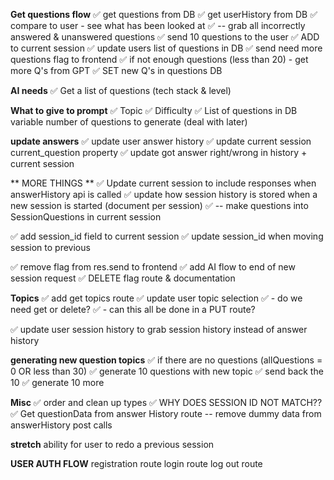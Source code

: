  **Get questions flow**
 ✅ get questions from DB
 ✅ get userHistory from DB
 ✅ compare to user - see what has been looked at
 ✅ -- grab all incorrectly answered & unanswered questions
 ✅ send 10 questions to the user
 ✅ ADD to current session
 ✅ update users list of questions in DB
 ✅ send need more questions flag to frontend
 ✅ if not enough questions (less than 20) - get more Q's from GPT
 ✅ SET new Q's in questions DB

 **AI needs**
 ✅ Get a list of questions (tech stack & level)

**What to give to prompt**
 ✅ Topic
 ✅ Difficulty
 ✅ List of questions in DB
 variable number of questions to generate (deal with later)

 **update answers**
 ✅ update user answer history
 ✅ update current session current_question property
 ✅ update got answer right/wrong in history + current session

** MORE THINGS **
✅ Update current session to include responses when answerHistory api is called
✅ update how session history is stored when a new session is started (document per session)
✅ -- make questions into SessionQuestions in current session

✅ add session_id field to current session
✅ update session_id when moving session to previous

✅ remove flag from res.send to frontend
✅ add AI flow to end of new session request
✅ DELETE flag route & documentation

**Topics**
✅ add get topics route
✅ update user topic selection
✅ - do we need get or delete?
✅ - can this all be done in a PUT route?


✅ update user session history to grab session history instead of answer history

**generating new question topics**
✅ if there are no questions (allQuestions = 0 OR less than 30)
✅ generate 10 questions with new topic
✅ send back the 10
✅ generate 10 more


**Misc**
✅ order and clean up types
✅ WHY DOES SESSION ID NOT MATCH??
✅ Get questionData from answer History route
  -- remove dummy data from answerHistory post calls



**stretch**
ability for user to redo a previous session

**USER AUTH FLOW**
registration route
login route
log out route

